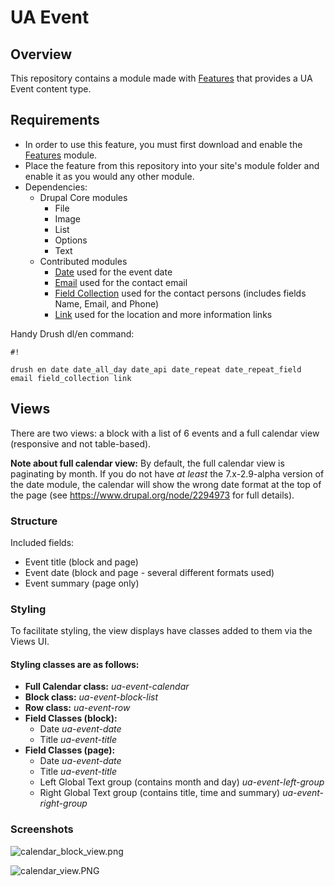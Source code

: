 # UA Event #

## Overview ##
This repository contains a module made with [Features](https://www.drupal.org/project/features) that provides a UA Event content type.

## Requirements ##
- In order to use this feature, you must first download and enable the [Features](https://www.drupal.org/project/features) module. 
- Place the feature from this repository into your site's module folder and enable it as you would any other module.
- Dependencies:
  - Drupal Core modules
    - File
    - Image
    - List
    - Options
    - Text
  - Contributed modules
    - [Date](https://www.drupal.org/project/date) used for the event date
    - [Email](https://www.drupal.org/project/email) used for the contact email
    - [Field Collection](https://www.drupal.org/project/field_collection) used for the contact persons (includes fields Name, Email, and Phone)
    - [Link](https://www.drupal.org/project/link) used for the location and more information links

Handy Drush dl/en command:

```
#!

drush en date date_all_day date_api date_repeat date_repeat_field email field_collection link 
```
## Views ##

There are two views: a block with a list of 6 events and a full calendar view (responsive and not table-based).

**Note about full calendar view:** By default, the full calendar view is paginating by month. If you do not have *at least* the 7.x-2.9-alpha version of the date module, the calendar will show the wrong date format at the top of the page (see https://www.drupal.org/node/2294973 for full details).

### Structure ###

Included fields:

- Event title (block and page)
- Event date (block and page - several different formats used)
- Event summary (page only)

### Styling ###
To facilitate styling, the view displays have classes added to them via the Views UI.

#### Styling classes are as follows: ####

- **Full Calendar class:** *ua-event-calendar*
- **Block class:** *ua-event-block-list*
- **Row class:** *ua-event-row*
- **Field Classes (block):**
    - Date  *ua-event-date*
    - Title  *ua-event-title*
- **Field Classes (page):**
    - Date  *ua-event-date*
    - Title  *ua-event-title*
    - Left Global Text group (contains month and day)  *ua-event-left-group*
    - Right Global Text group (contains title, time and summary) *ua-event-right-group*


### Screenshots ###

![calendar_block_view.png](https://bitbucket.org/repo/B5gRzX/images/2893604340-calendar_block_view.png)

![calendar_view.PNG](https://bitbucket.org/repo/B5gRzX/images/2530656555-calendar_view.PNG)